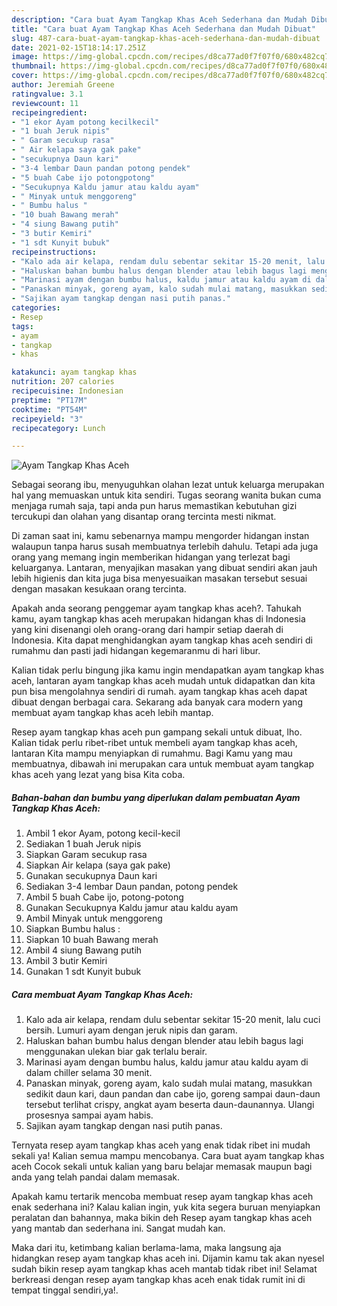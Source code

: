 ```yaml
---
description: "Cara buat Ayam Tangkap Khas Aceh Sederhana dan Mudah Dibuat"
title: "Cara buat Ayam Tangkap Khas Aceh Sederhana dan Mudah Dibuat"
slug: 487-cara-buat-ayam-tangkap-khas-aceh-sederhana-dan-mudah-dibuat
date: 2021-02-15T18:14:17.251Z
image: https://img-global.cpcdn.com/recipes/d8ca77ad0f7f07f0/680x482cq70/ayam-tangkap-khas-aceh-foto-resep-utama.jpg
thumbnail: https://img-global.cpcdn.com/recipes/d8ca77ad0f7f07f0/680x482cq70/ayam-tangkap-khas-aceh-foto-resep-utama.jpg
cover: https://img-global.cpcdn.com/recipes/d8ca77ad0f7f07f0/680x482cq70/ayam-tangkap-khas-aceh-foto-resep-utama.jpg
author: Jeremiah Greene
ratingvalue: 3.1
reviewcount: 11
recipeingredient:
- "1 ekor Ayam potong kecilkecil"
- "1 buah Jeruk nipis"
- " Garam secukup rasa"
- " Air kelapa saya gak pake"
- "secukupnya Daun kari"
- "3-4 lembar Daun pandan potong pendek"
- "5 buah Cabe ijo potongpotong"
- "Secukupnya Kaldu jamur atau kaldu ayam"
- " Minyak untuk menggoreng"
- " Bumbu halus "
- "10 buah Bawang merah"
- "4 siung Bawang putih"
- "3 butir Kemiri"
- "1 sdt Kunyit bubuk"
recipeinstructions:
- "Kalo ada air kelapa, rendam dulu sebentar sekitar 15-20 menit, lalu cuci bersih. Lumuri ayam dengan jeruk nipis dan garam."
- "Haluskan bahan bumbu halus dengan blender atau lebih bagus lagi menggunakan ulekan biar gak terlalu berair."
- "Marinasi ayam dengan bumbu halus, kaldu jamur atau kaldu ayam di dalam chiller selama 30 menit."
- "Panaskan minyak, goreng ayam, kalo sudah mulai matang, masukkan sedikit daun kari, daun pandan dan cabe ijo, goreng sampai daun-daun tersebut terlihat crispy, angkat ayam beserta daun-daunannya. Ulangi prosesnya sampai ayam habis."
- "Sajikan ayam tangkap dengan nasi putih panas."
categories:
- Resep
tags:
- ayam
- tangkap
- khas

katakunci: ayam tangkap khas 
nutrition: 207 calories
recipecuisine: Indonesian
preptime: "PT17M"
cooktime: "PT54M"
recipeyield: "3"
recipecategory: Lunch

---
```



![Ayam Tangkap Khas Aceh](https://img-global.cpcdn.com/recipes/d8ca77ad0f7f07f0/680x482cq70/ayam-tangkap-khas-aceh-foto-resep-utama.jpg)

Sebagai seorang ibu, menyuguhkan olahan lezat untuk keluarga merupakan hal yang memuaskan untuk kita sendiri. Tugas seorang  wanita bukan cuma menjaga rumah saja, tapi anda pun harus memastikan kebutuhan gizi tercukupi dan olahan yang disantap orang tercinta mesti nikmat.

Di zaman  saat ini, kamu sebenarnya mampu mengorder hidangan instan walaupun tanpa harus susah membuatnya terlebih dahulu. Tetapi ada juga orang yang memang ingin memberikan hidangan yang terlezat bagi keluarganya. Lantaran, menyajikan masakan yang dibuat sendiri akan jauh lebih higienis dan kita juga bisa menyesuaikan masakan tersebut sesuai dengan masakan kesukaan orang tercinta. 



Apakah anda seorang penggemar ayam tangkap khas aceh?. Tahukah kamu, ayam tangkap khas aceh merupakan hidangan khas di Indonesia yang kini disenangi oleh orang-orang dari hampir setiap daerah di Indonesia. Kita dapat menghidangkan ayam tangkap khas aceh sendiri di rumahmu dan pasti jadi hidangan kegemaranmu di hari libur.

Kalian tidak perlu bingung jika kamu ingin mendapatkan ayam tangkap khas aceh, lantaran ayam tangkap khas aceh mudah untuk didapatkan dan kita pun bisa mengolahnya sendiri di rumah. ayam tangkap khas aceh dapat dibuat dengan berbagai cara. Sekarang ada banyak cara modern yang membuat ayam tangkap khas aceh lebih mantap.

Resep ayam tangkap khas aceh pun gampang sekali untuk dibuat, lho. Kalian tidak perlu ribet-ribet untuk membeli ayam tangkap khas aceh, lantaran Kita mampu menyiapkan di rumahmu. Bagi Kamu yang mau membuatnya, dibawah ini merupakan cara untuk membuat ayam tangkap khas aceh yang lezat yang bisa Kita coba.

<!--inarticleads1-->

##### Bahan-bahan dan bumbu yang diperlukan dalam pembuatan Ayam Tangkap Khas Aceh:

1. Ambil 1 ekor Ayam, potong kecil-kecil
1. Sediakan 1 buah Jeruk nipis
1. Siapkan  Garam secukup rasa
1. Siapkan  Air kelapa (saya gak pake)
1. Gunakan secukupnya Daun kari
1. Sediakan 3-4 lembar Daun pandan, potong pendek
1. Ambil 5 buah Cabe ijo, potong-potong
1. Gunakan Secukupnya Kaldu jamur atau kaldu ayam
1. Ambil  Minyak untuk menggoreng
1. Siapkan  Bumbu halus :
1. Siapkan 10 buah Bawang merah
1. Ambil 4 siung Bawang putih
1. Ambil 3 butir Kemiri
1. Gunakan 1 sdt Kunyit bubuk




<!--inarticleads2-->

##### Cara membuat Ayam Tangkap Khas Aceh:

1. Kalo ada air kelapa, rendam dulu sebentar sekitar 15-20 menit, lalu cuci bersih. Lumuri ayam dengan jeruk nipis dan garam.
1. Haluskan bahan bumbu halus dengan blender atau lebih bagus lagi menggunakan ulekan biar gak terlalu berair.
1. Marinasi ayam dengan bumbu halus, kaldu jamur atau kaldu ayam di dalam chiller selama 30 menit.
1. Panaskan minyak, goreng ayam, kalo sudah mulai matang, masukkan sedikit daun kari, daun pandan dan cabe ijo, goreng sampai daun-daun tersebut terlihat crispy, angkat ayam beserta daun-daunannya. Ulangi prosesnya sampai ayam habis.
1. Sajikan ayam tangkap dengan nasi putih panas.




Ternyata resep ayam tangkap khas aceh yang enak tidak ribet ini mudah sekali ya! Kalian semua mampu mencobanya. Cara buat ayam tangkap khas aceh Cocok sekali untuk kalian yang baru belajar memasak maupun bagi anda yang telah pandai dalam memasak.

Apakah kamu tertarik mencoba membuat resep ayam tangkap khas aceh enak sederhana ini? Kalau kalian ingin, yuk kita segera buruan menyiapkan peralatan dan bahannya, maka bikin deh Resep ayam tangkap khas aceh yang mantab dan sederhana ini. Sangat mudah kan. 

Maka dari itu, ketimbang kalian berlama-lama, maka langsung aja hidangkan resep ayam tangkap khas aceh ini. Dijamin kamu tak akan nyesel sudah bikin resep ayam tangkap khas aceh mantab tidak ribet ini! Selamat berkreasi dengan resep ayam tangkap khas aceh enak tidak rumit ini di tempat tinggal sendiri,ya!.

